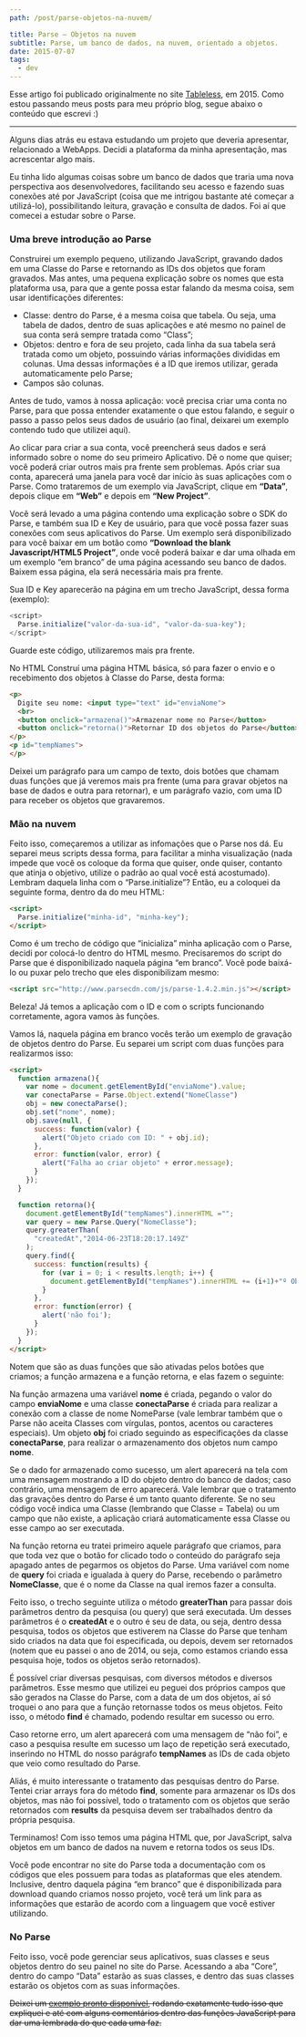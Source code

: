 ```yaml
---
path: /post/parse-objetos-na-nuvem/

title: Parse – Objetos na nuvem
subtitle: Parse, um banco de dados, na nuvem, orientado a objetos.
date: 2015-07-07
tags:
  - dev
---
```


Esse artigo foi publicado originalmente no site [Tableless](https://tableless.com.br/parse-objetos-na-nuvem-2/), em 2015.
Como estou passando meus posts para meu próprio blog, segue abaixo o conteúdo que escrevi :)
___

Alguns dias atrás eu estava estudando um projeto que deveria apresentar, relacionado a WebApps. Decidi a plataforma da minha apresentação, mas acrescentar algo mais.

Eu tinha lido algumas coisas sobre um banco de dados que traria uma nova perspectiva aos desenvolvedores, facilitando seu acesso e fazendo suas conexões até por JavaScript (coisa que me intrigou bastante até começar a utilizá-lo), possibilitando leitura, gravação e consulta de dados. Foi aí que comecei a estudar sobre o Parse.

### Uma breve introdução ao Parse

Construirei um exemplo pequeno, utilizando JavaScript, gravando dados em uma Classe do Parse e retornando as IDs dos objetos que foram gravados. Mas antes, uma pequena explicação sobre os nomes que esta plataforma usa, para que a gente possa estar falando da mesma coisa, sem usar identificações diferentes:

- Classe: dentro do Parse, é a mesma coisa que tabela. Ou seja, uma tabela de dados, dentro de suas aplicações e até mesmo no painel de sua conta será sempre tratada como “Class”;
- Objetos: dentro e fora de seu projeto, cada linha da sua tabela será tratada como um objeto, possuindo várias informações divididas em colunas. Uma dessas informações é a ID que iremos utilizar, gerada automaticamente pelo Parse;
- Campos são colunas.

Antes de tudo, vamos à nossa aplicação: você precisa criar uma conta no Parse, para que possa entender exatamente o que estou falando, e seguir o passo a passo pelos seus dados de usuário (ao final, deixarei um exemplo contendo tudo que utilizei aqui).

Ao clicar para criar a sua conta, você preencherá seus dados e será informado sobre o nome do seu primeiro Aplicativo. Dê o nome que quiser; você poderá criar outros mais pra frente sem problemas. Após criar sua conta, aparecerá uma janela para você dar início às suas aplicações com o Parse. Como trataremos de um exemplo via JavaScript, clique em **“Data”**, depois clique em **“Web”** e depois em **“New Project”**.

Você será levado a uma página contendo uma explicação sobre o SDK do Parse, e também sua ID e Key de usuário, para que você possa fazer suas conexões com seus aplicativos do Parse. Um exemplo será disponibilizado para você baixar em um botão como **“Download the blank Javascript/HTML5 Project”**, onde você poderá baixar e dar uma olhada em um exemplo “em branco” de uma página acessando seu banco de dados. Baixem essa página, ela será necessária mais pra frente.

Sua ID e Key aparecerão na página em um trecho JavaScript, dessa forma (exemplo):

```javascript
<script>
  Parse.initialize("valor-da-sua-id", "valor-da-sua-key");
</script>
```

Guarde este código, utilizaremos mais pra frente.

No HTML
Construí uma página HTML básica, só para fazer o envio e o recebimento dos objetos à Classe do Parse, desta forma:

```html
<p>
  Digite seu nome: <input type="text" id="enviaNome">
  <br>
  <button onclick="armazena()">Armazenar nome no Parse</button>
  <button onclick="retorna()">Retornar ID dos objetos do Parse</button>
</p>
<p id="tempNames">
</p>
```

Deixei um parágrafo para um campo de texto, dois botões que chamam duas funções que já veremos mais pra frente (uma para gravar objetos na base de dados e outra para retornar), e um parágrafo vazio, com uma ID para receber os objetos que gravaremos.

### Mão na nuvem

Feito isso, começaremos a utilizar as infomações que o Parse nos dá. Eu separei meus scripts dessa forma, para facilitar a minha visualização (nada impede que você os coloque da forma que quiser, onde quiser, contanto que atinja o objetivo, utilize o padrão ao qual você está acostumado). Lembram daquela linha com o “Parse.initialize”? Então, eu a coloquei da seguinte forma, dentro da do meu HTML:

```html
<script>
  Parse.initialize("minha-id", "minha-key");
</script>
```

Como é um trecho de código que “inicializa” minha aplicação com o Parse, decidi por colocá-lo dentro do HTML mesmo. Precisaremos do script do Parse que é disponibilizado naquela página “em branco”. Você pode baixá-lo ou puxar pelo trecho que eles disponibilizam mesmo:

```html
<script src="http://www.parsecdn.com/js/parse-1.4.2.min.js"></script>
```

Beleza! Já temos a aplicação com o ID e com o scripts funcionando corretamente, agora vamos às funções.

Vamos lá, naquela página em branco vocês terão um exemplo de gravação de objetos dentro do Parse. Eu separei um script com duas funções para realizarmos isso:

```html
<script>
  function armazena(){
    var nome = document.getElementById("enviaNome").value;
    var conectaParse = Parse.Object.extend("NomeClasse")
    obj = new conectaParse();
    obj.set("nome", nome);
    obj.save(null, {
      success: function(valor) {
        alert("Objeto criado com ID: " + obj.id);
      },
      error: function(valor, error) {
        alert("Falha ao criar objeto" + error.message);
      }
    });
  }

  function retorna(){
    document.getElementById("tempNames").innerHTML ="";
    var query = new Parse.Query("NomeClasse");
    query.greaterThan(
      "createdAt","2014-06-23T18:20:17.149Z"
    );
    query.find({
      success: function(results) {
        for (var i = 0; i < results.length; i++) {
          document.getElementById("tempNames").innerHTML += (i+1)+"º Objeto da Classe: "+ results[i].id +"";
        }
      },
      error: function(error) {
        alert('não foi');
      }
    });
  }
</script>
```

Notem que são as duas funções que são ativadas pelos botões que criamos; a função armazena e a função retorna, e elas fazem o seguinte:

Na função armazena uma variável **nome** é criada, pegando o valor do campo **enviaNome** e uma classe **conectaParse** é criada para realizar a conexão com a classe de nome NomeParse (vale lembrar também que o Parse não aceita Classes com vírgulas, pontos, acentos ou caracteres especiais). Um objeto **obj** foi criado seguindo as especificações da classe **conectaParse**, para realizar o armazenamento dos objetos num campo **nome**.

Se o dado for armazenado como sucesso, um alert aparecerá na tela com uma mensagem mostrando a ID do objeto dentro do banco de dados; caso contrário, uma mensagem de erro aparecerá. Vale lembrar que o tratamento das gravações dentro do Parse é um tanto quanto diferente. Se no seu código você indica uma Classe (lembrando que Classe = Tabela) ou um campo que não existe, a aplicação criará automaticamente essa Classe ou esse campo ao ser executada.

Na função retorna eu tratei primeiro aquele parágrafo que criamos, para que toda vez que o botão for clicado todo o conteúdo do parágrafo seja apagado antes de pegarmos os objetos do Parse. Uma variável com nome de **query** foi criada e igualada à query do Parse, recebendo o parâmetro **NomeClasse**, que é o nome da Classe na qual iremos fazer a consulta.

Feito isso, o trecho seguinte utiliza o método **greaterThan** para passar dois parâmetros dentro da pesquisa (ou query) que será executada. Um desses parâmetros é o **createdAt** e o outro é seu de data, ou seja, dentro dessa pesquisa, todos os objetos que estiverem na Classe do Parse que tenham sido criados na data que foi especificada, ou depois, devem ser retornados (notem que eu passei o ano de 2014, ou seja, como estamos criando essa pesquisa hoje, todos os objetos serão retornados).

É possível criar diversas pesquisas, com diversos métodos e diversos parâmetros. Esse mesmo que utilizei eu peguei dos próprios campos que são gerados na Classe do Parse, com a data de um dos objetos, aí só troquei o ano para que a função retornasse todos os meus objetos. Feito isso, o método **find** é chamado, podendo resultar em sucesso ou erro.

Caso retorne erro, um alert aparecerá com uma mensagem de “não foi”, e caso a pesquisa resulte em sucesso um laço de repetição será executado, inserindo no HTML do nosso parágrafo **tempNames** as IDs de cada objeto que veio como resultado do Parse.

Aliás, é muito interessante o tratamento das pesquisas dentro do Parse. Tentei criar arrays fora do método **find**, somente para armazenar os IDs dos objetos, mas não foi possível, todo o tratamento com os objetos que serão retornados com **results** da pesquisa devem ser trabalhados dentro da própria pesquisa.

Terminamos! Com isso temos uma página HTML que, por JavaScript, salva objetos em um banco de dados na nuvem e retorna todos os seus IDs.

Você pode encontrar no site do Parse toda a documentação com os códigos que eles possuem para todas as plataformas que eles atendem. Inclusive, dentro daquela página “em branco” que é disponibilizada para download quando criamos nosso projeto, você terá um link para as informações que estarão de acordo com a linguagem que você estiver utilizando.

### No Parse

Feito isso, você pode gerenciar seus aplicativos, suas classes e seus objetos dentro do seu painel no site do Parse. Acessando a aba “Core”, dentro do campo “Data” estarão as suas classes, e dentro das suas classes estarão os objetos com as suas informações.

~~Deixei um [exemplo pronto disponível](http://glr-tester.ueuo.com/parse/), rodando exatamente tudo isso que expliquei e até com alguns comentários dentro das funções JavaScript para dar uma lembrada do que cada uma faz.~~
